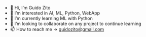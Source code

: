 - 👋 Hi, I’m Guido Zito
- 👀 I’m interested in AI, ML, Python, WebApp
- 🌱 I’m currently learning ML with Python
- 💞️ I’m looking to collaborate on any project to continue learning
- 📫 How to reach me -> guidozito@gmail.com

<!---
guidozito/guidozito is a ✨ special ✨ repository because its `README.md` (this file) appears on your GitHub profile.
You can click the Preview link to take a look at your changes.
--->

